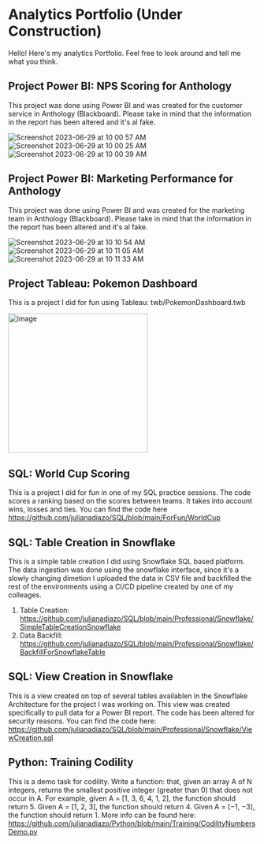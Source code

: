 # Analytics Portfolio (Under Construction)
Hello! Here's my analytics Portfolio. Feel free to look around and tell me what you think.

## Project Power BI: NPS Scoring for Anthology
This project was done using Power BI and was created for the customer service in Anthology (Blackboard). Please take in mind that the information in the report has been altered and it's al fake.

![Screenshot 2023-06-29 at 10 00 57 AM](https://github.com/julianadiazo/DataPracticePortfolio/assets/130860733/59a68602-0ed8-4173-b1a4-cf4e8a0caef8)
![Screenshot 2023-06-29 at 10 00 25 AM](https://github.com/julianadiazo/DataPracticePortfolio/assets/130860733/05608a9b-9f00-4a77-bc5d-a59deb16df05)
![Screenshot 2023-06-29 at 10 00 39 AM](https://github.com/julianadiazo/DataPracticePortfolio/assets/130860733/58e1c496-f43c-4933-88b9-20d114855594)

## Project Power BI: Marketing Performance for Anthology
This project was done using Power BI and was created for the marketing team in Anthology (Blackboard). Please take in mind that the information in the report has been altered and it's al fake.

![Screenshot 2023-06-29 at 10 10 54 AM](https://github.com/julianadiazo/DataPracticePortfolio/assets/130860733/72682b44-4eba-4d7f-9fe0-4e6c61c3bf52)
![Screenshot 2023-06-29 at 10 11 05 AM](https://github.com/julianadiazo/DataPracticePortfolio/assets/130860733/c21910b1-66d0-425c-8b43-4e5c5d9b7b9a)
![Screenshot 2023-06-29 at 10 11 33 AM](https://github.com/julianadiazo/DataPracticePortfolio/assets/130860733/e01d954d-cdf8-4d21-8ec3-416cb43b8eba)


## Project Tableau: Pokemon Dashboard
This is a project I did for fun using Tableau: twb/PokemonDashboard.twb

<img width="283" alt="image" src="https://github.com/julianadiazo/AnalyticsPortfolio/assets/130860733/cf3c97df-c606-46c7-a23c-09dda0006019">

## SQL: World Cup Scoring
This is a project I did for fun in one of my SQL practice sessions. The code scores a ranking based on the scores between teams. It takes into account wins, losses and ties.
You can find the code here https://github.com/julianadiazo/SQL/blob/main/ForFun/WorldCup

## SQL: Table Creation in Snowflake
This is a simple table creation I did using Snowflake SQL based platform. The data ingestion was done using the snowflake interface, since it's a
slowly changing dimetion I uploaded the data in CSV file and backfilled the rest of the environments using a CI/CD pipeline created by one of my
colleages.

1. Table Creation: https://github.com/julianadiazo/SQL/blob/main/Professional/Snowflake/SimpleTableCreationSnowflake
2. Data Backfill: https://github.com/julianadiazo/SQL/blob/main/Professional/Snowflake/BackfillForSnowflakeTable

## SQL: View Creation in Snowflake

This is a view created on top of several tables availablen in the Snowflake Architecture for the project I was working on. This view was created specifically to pull data for a Power BI report. The code has been altered for security reasons.
You can find the code here: https://github.com/julianadiazo/SQL/blob/main/Professional/Snowflake/ViewCreation.sql

## Python: Training Codility
This is a demo task for codility. Write a function: that, given an array A of N integers, returns the smallest positive integer (greater than 0) that does not occur in A. 
For example, given A = [1, 3, 6, 4, 1, 2], the function should return 5.
Given A = [1, 2, 3], the function should return 4.
Given A = [−1, −3], the function should return 1.
More info can be found here: https://github.com/julianadiazo/Python/blob/main/Training/CodilityNumbersDemo.py
